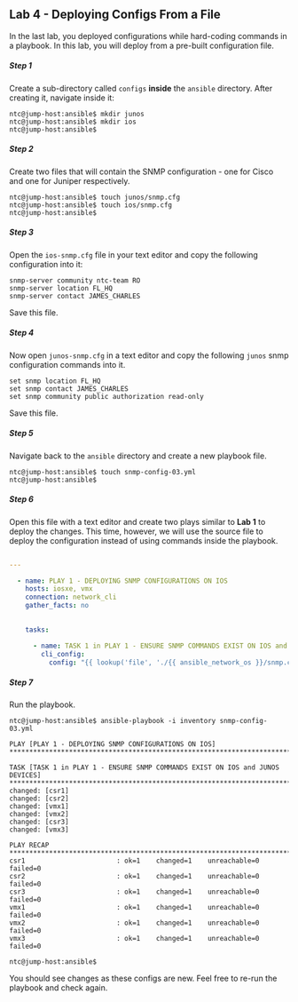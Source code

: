 ## Lab 4 - Deploying Configs From a File

In the last lab, you deployed configurations while hard-coding commands in a playbook.  In this lab, you will deploy from a pre-built configuration file.

##### Step 1

Create a sub-directory called `configs` **inside** the `ansible` directory.  After creating it, navigate inside it:

```
ntc@jump-host:ansible$ mkdir junos
ntc@jump-host:ansible$ mkdir ios
ntc@jump-host:ansible$

```

##### Step 2

Create two files that will contain the SNMP configuration - one for Cisco and one for Juniper respectively.

```
ntc@jump-host:ansible$ touch junos/snmp.cfg
ntc@jump-host:ansible$ touch ios/snmp.cfg
ntc@jump-host:ansible$
```

##### Step 3

Open the `ios-snmp.cfg` file in your text editor and copy the following configuration into it:

```
snmp-server community ntc-team RO
snmp-server location FL_HQ        
snmp-server contact JAMES_CHARLES 

``` 

Save this file.


##### Step 4

Now open `junos-snmp.cfg` in a text editor and copy the following `junos` snmp configuration commands into it.

```
set snmp location FL_HQ
set snmp contact JAMES_CHARLES
set snmp community public authorization read-only
```

Save this file.

##### Step 5

Navigate back to the `ansible` directory and create a new playbook file.

```
ntc@jump-host:ansible$ touch snmp-config-03.yml
ntc@jump-host:ansible$
```

##### Step 6

Open this file with a text editor and create two plays similar to **Lab 1** to deploy the changes.
This time, however, we will use the source file to deploy the configuration instead of using commands inside the playbook.


```yaml

---

  - name: PLAY 1 - DEPLOYING SNMP CONFIGURATIONS ON IOS
    hosts: iosxe, vmx
    connection: network_cli
    gather_facts: no
  

    tasks:

      - name: TASK 1 in PLAY 1 - ENSURE SNMP COMMANDS EXIST ON IOS and JUNOS DEVICES
        cli_config:
          config: "{{ lookup('file', './{{ ansible_network_os }}/snmp.cfg') }}"


```

##### Step 7

Run the playbook.


```
ntc@jump-host:ansible$ ansible-playbook -i inventory snmp-config-03.yml

PLAY [PLAY 1 - DEPLOYING SNMP CONFIGURATIONS ON IOS] ******************************************************************************************************************

TASK [TASK 1 in PLAY 1 - ENSURE SNMP COMMANDS EXIST ON IOS and JUNOS DEVICES] *****************************************************************************************
changed: [csr1]
changed: [csr2]
changed: [vmx1]
changed: [vmx2]
changed: [csr3]
changed: [vmx3]

PLAY RECAP ************************************************************************************************************************************************************
csr1                       : ok=1    changed=1    unreachable=0    failed=0
csr2                       : ok=1    changed=1    unreachable=0    failed=0
csr3                       : ok=1    changed=1    unreachable=0    failed=0
vmx1                       : ok=1    changed=1    unreachable=0    failed=0
vmx2                       : ok=1    changed=1    unreachable=0    failed=0
vmx3                       : ok=1    changed=1    unreachable=0    failed=0 

ntc@jump-host:ansible$
```

You should see changes as these configs are new.  Feel free to re-run the playbook and check again.